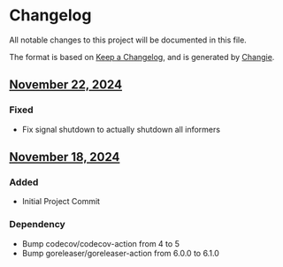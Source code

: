 # Changelog
All notable changes to this project will be documented in this file.

The format is based on [Keep a Changelog](https://keepachangelog.com/en/1.0.0/),
and is generated by [Changie](https://github.com/miniscruff/changie).


## [November 22, 2024](https://github.com/OpsLevel/opslevel-agent/compare/v2024.11.18...v2024.11.22)
### Fixed
* Fix signal shutdown to actually shutdown all informers

## [November 18, 2024](https://github.com/OpsLevel/opslevel-agent/compare/v0.0.0...v2024.11.18)
### Added
* Initial Project Commit
### Dependency
* Bump codecov/codecov-action from 4 to 5
* Bump goreleaser/goreleaser-action from 6.0.0 to 6.1.0
